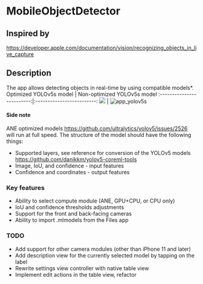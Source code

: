 # MobileObjectDetector
## Inspired by
https://developer.apple.com/documentation/vision/recognizing_objects_in_live_capture

## Description
The app allows detecting objects in real-time by using compatible models*. 
Optimized YOLOv5s model            |  Non-optimized YOLOv5s model
:-------------------------:|:-------------------------:
 ![](https://user-images.githubusercontent.com/40919040/120038375-d83d4780-c00b-11eb-8538-4bac0b4b1649.png)   |  ![app_yolov5s](https://user-images.githubusercontent.com/40919040/120038397-dffcec00-c00b-11eb-952f-85c068c0074c.png)



#### Side note
ANE optimized models <https://github.com/ultralytics/yolov5/issues/2526> will run at full speed. The structure of the model should have the following things:
- Supported layers, see reference for conversion of the YOLOv5 models <https://github.com/danikkm/yolov5-coreml-tools>
- Image, IoU, and confidence - input features
- Confidence and coordinates - output features

### Key features
- Ability to select compute module (ANE, GPU+CPU, or CPU only)
- IoU and confidence thresholds adjustments
- Support for the front and back-facing cameras
- Ability to import .mlmodels from the Files app

### TODO
* Add support for other camera modules (other than iPhone 11 and later)
* Add description view for the currently selected model by tapping on the label
* Rewrite settings view controller with native table view
* Implement edit actions in the table view, refactor 
